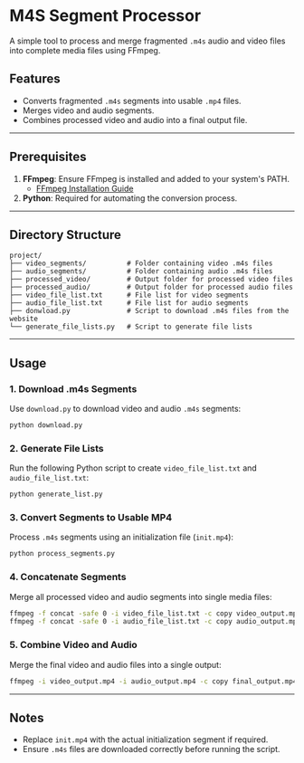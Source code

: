 # M4S Segment Processor

A simple tool to process and merge fragmented `.m4s` audio and video files into complete media files using FFmpeg.

## Features
- Converts fragmented `.m4s` segments into usable `.mp4` files.
- Merges video and audio segments.
- Combines processed video and audio into a final output file.

---

## Prerequisites
1. **FFmpeg**: Ensure FFmpeg is installed and added to your system's PATH.
   - [FFmpeg Installation Guide](https://ffmpeg.org/download.html)
2. **Python**: Required for automating the conversion process.

---

## Directory Structure
```
project/
├── video_segments/          # Folder containing video .m4s files
├── audio_segments/          # Folder containing audio .m4s files
├── processed_video/         # Output folder for processed video files
├── processed_audio/         # Output folder for processed audio files
├── video_file_list.txt      # File list for video segments
├── audio_file_list.txt      # File list for audio segments
├── donwload.py              # Script to download .m4s files from the website
└── generate_file_lists.py   # Script to generate file lists
```

---

## Usage

### 1. Download .m4s Segments
Use `download.py` to download video and audio `.m4s` segments:
```bash
python download.py
```

### 2. Generate File Lists
Run the following Python script to create `video_file_list.txt` and `audio_file_list.txt`:
```bash
python generate_list.py
```

### 3. Convert Segments to Usable MP4
Process `.m4s` segments using an initialization file (`init.mp4`):
```bash
python process_segments.py
```

### 4. Concatenate Segments
Merge all processed video and audio segments into single media files:
```bash
ffmpeg -f concat -safe 0 -i video_file_list.txt -c copy video_output.mp4
ffmpeg -f concat -safe 0 -i audio_file_list.txt -c copy audio_output.mp4
```

### 5. Combine Video and Audio
Merge the final video and audio files into a single output:
```bash
ffmpeg -i video_output.mp4 -i audio_output.mp4 -c copy final_output.mp4
```
---

## Notes
- Replace `init.mp4` with the actual initialization segment if required.
- Ensure `.m4s` files are downloaded correctly before running the script.
